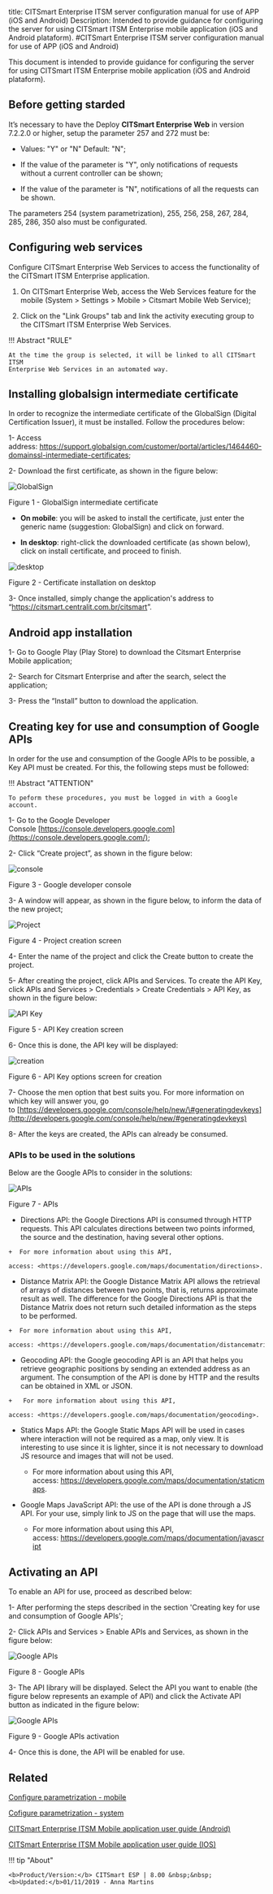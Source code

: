 title: CITSmart Enterprise ITSM server configuration manual for use of APP (iOS and Android)
Description: Intended to provide guidance for configuring the server for using CITSmart ITSM Enterprise mobile application (iOS and Android plataform).
#CITSmart Enterprise ITSM server configuration manual for use of APP (iOS and Android)

This document is intended to provide guidance for configuring the server for
using CITSmart ITSM Enterprise mobile application (iOS and Android plataform).

Before getting starded
----------------------

It’s necessary to have the Deploy **CITSmart Enterprise Web** in version 7.2.2.0
or higher, setup the parameter 257 and 272 must be:

  + Values: "Y" or "N" Default: "N";

  + If the value of the parameter is "Y", only notifications of requests without
    a current controller can be shown;

  + If the value of the parameter is "N", notifications of all the requests can
    be shown.

The parameters 254 (system parametrization), 255, 256, 258, 267, 284, 285, 286,
350 also must be configurated.

Configuring web services
------------------------

Configure CITSmart Enterprise Web Services to access the functionality of the
CITSmart ITSM Enterprise application.

1.  On CITSmart Enterprise Web, access the Web Services feature for the mobile
    (System > Settings > Mobile > Citsmart Mobile Web Service);

2.  Click on the "Link Groups" tab and link the activity executing group to the
    CITSmart ITSM Enterprise Web Services.

!!! Abstract "RULE"

    At the time the group is selected, it will be linked to all CITSmart ITSM
    Enterprise Web Services in an automated way.  

Installing globalsign intermediate certificate
----------------------------------------------

In order to recognize the intermediate certificate of the GlobalSign (Digital
Certification Issuer), it must be installed. Follow the procedures below:

1-  Access
    address: <https://support.globalsign.com/customer/portal/articles/1464460-domainssl-intermediate-certificates>;

2-  Download the first certificate, as shown in the figure below:

![GlobalSign](images/config-app-android-ios-1.png)

Figure 1 - GlobalSign intermediate certificate

  +  **On mobile**: you will be asked to install the certificate, just enter the
    generic name (suggestion: GlobalSign) and click on forward.

  +  **In desktop**: right-click the downloaded certificate (as shown below),
    click on install certificate, and proceed to finish.

![desktop](images/config-app-android-ios-2.png)

Figure 2 - Certificate installation on desktop

3-  Once installed, simply change the application's address to
    “<https://citsmart.centralit.com.br/citsmart>”.

Android app installation
------------------------

1-  Go to Google Play (Play Store) to download the Citsmart Enterprise Mobile
    application;

2-  Search for Citsmart Enterprise and after the search, select the application;

3-  Press the “Install” button to download the application.

Creating key for use and consumption of Google APIs
---------------------------------------------------

In order for the use and consumption of the Google APIs to be possible, a Key
API must be created. For this, the following steps must be followed:

!!! Abstract "ATTENTION"

    To peform these procedures, you must be logged in with a Google account.  


1-  Go to the Google Developer
    Console [https://console.developers.google.com](https://console.developers.google.com/);

2-  Click “Create project”, as shown in the figure below:

![console](images/config-app-android-ios-3.png)

Figure 3 - Google developer console

3-  A window will appear, as shown in the figure below, to inform the data of
    the new project;

![Project](images/config-app-android-ios-4.png)

Figure 4 - Project creation screen

4-  Enter the name of the project and click the Create button to create the
    project.

5-  After creating the project, click APIs and Services. To create the API Key,
    click APIs and Services > Credentials > Create Credentials > API Key, as
    shown in the figure below:

![API Key](images/config-app-android-ios-5.png)

Figure 5 - API Key creation screen

6-  Once this is done, the API key will be displayed:

![creation](images/config-app-android-ios-6.png)

Figure 6 - API Key options screen for creation

7-  Choose the men option that best suits you. For more information on which key
    will answer you, go
    to [https://developers.google.com/console/help/new/\#generatingdevkeys](http://developers.google.com/console/help/new/#generatingdevkeys)

8-  After the keys are created, the APIs can already be consumed.

### APIs to be used in the solutions

Below are the Google APIs to consider in the solutions:

![APIs](images/config-app-android-ios-7.png)

Figure 7 - APIs

 +   Directions API: the Google Directions API is consumed through HTTP
    requests. This API calculates directions between two points informed, the
    source and the destination, having several other options.

    +  For more information about using this API,
        access: <https://developers.google.com/maps/documentation/directions>.

 +   Distance Matrix API: the Google Distance Matrix API allows the retrieval
    of arrays of distances between two points, that is, returns approximate
    result as well. The difference for the Google Directions API is that the
    Distance Matrix does not return such detailed information as the steps to be
    performed.

    +  For more information about using this API,
        access: <https://developers.google.com/maps/documentation/distancematrix>.

 +   Geocoding API: the Google geocoding API is an API that helps you
    retrieve geographic positions by sending an extended address as an argument.
    The consumption of the API is done by HTTP and the results can be obtained
    in XML or JSON.

    +   For more information about using this API,
        access: <https://developers.google.com/maps/documentation/geocoding>.

+   Statics Maps API: the Google Static Maps API will be used in cases where
    interaction will not be required as a map, only view. It is interesting to
    use since it is lighter, since it is not necessary to download JS resource
    and images that will not be used.

    +   For more information about using this API,
        access: <https://developers.google.com/maps/documentation/staticmaps>.

+   Google Maps JavaScript API: the use of the API is done through a JS API.
    For your use, simply link to JS on the page that will use the maps.

    +   For more information about using this API,
        access: <https://developers.google.com/maps/documentation/javascript>

Activating an API
-----------------

To enable an API for use, proceed as described below:

1-  After performing the steps described in the section 'Creating key for use
    and consumption of Google APIs';

2-  Click APIs and Services > Enable APIs and Services, as shown in the figure
    below:

![Google APIs](images/config-app-android-ios-8.png)

Figure 8 - Google APIs

3-  The API library will be displayed. Select the API you want to enable (the
    figure below represents an example of API) and click the Activate API button
    as indicated in the figure below:

![Google APIs](images/config-app-android-ios-9.png)

Figure 9 - Google APIs activation

4-  Once this is done, the API will be enabled for use.

Related
-------

[Configure parametrization - mobile](/en-us/citsmart-esp-8/platform-administration/parameters-list/configuration-parametrization-mobile.html)

[Cofigure parametrization - system](/en-us/citsmart-esp-8/platform-administration/parameters-list/configure-parametrization-system.html)

[CITSmart Enterprise ITSM Mobile application user guide (Android)](/en-us/citsmart-esp-8/additional-features/mobile-and-field-service/apps/citsmart-app-android.html)

[CITSmart Enterprise ITSM Mobile application user guide (IOS)](/en-us/citsmart-esp-8/additional-features/mobile-and-field-service/apps/citsmart-app-ios.html)


!!! tip "About"

    <b>Product/Version:</b> CITSmart ESP | 8.00 &nbsp;&nbsp;
    <b>Updated:</b>01/11/2019 - Anna Martins


